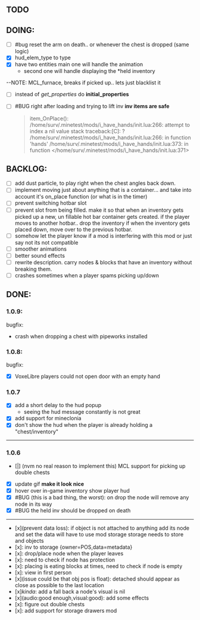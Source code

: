 ## TODO

## DOING:

- [ ] #bug reset the arm on death.. or whenever the chest is dropped (same logic)
- [x] hud_elem_type to type
- [x] have two entities main one will handle the animation
  - second one will handle displaying the *held inventory

--NOTE: MCL_furnace, breaks if picked up.. lets just blacklist it

- [ ] instead of _get_properties_ do **initial_properties**
- [ ] #BUG right after loading and trying to lift inv **inv items are safe**

  > item_OnPlace(): /home/surv/.minetest/mods/i_have_hands/init.lua:266: attempt to index a nil value
  > stack traceback:[C]: ?
  > /home/surv/.minetest/mods/i_have_hands/init.lua:266: in function 'hands'
  > /home/surv/.minetest/mods/i_have_hands/init.lua:373: in function </home/surv/.minetest/mods/i_have_hands/init.lua:371>

## BACKLOG:

- [ ] add dust particle, to play right when the chest angles back down.
- [ ] implement moving just about anything that is a container... and
      take into account it's on_place function (or what is in the timer)
- [ ] prevent switching hotbar slot
- [ ] prevent slot from being filled.
      make it so that when an inventory gets picked up a new, un fillable hot bar container gets created.
      if the player moves to another hotbar.. drop the inventory
      if when the inventory gets placed down, move over to the previous hotbar.
- [ ] somehow let the player know if a mod is interfering with this mod or just say not its not compatible
- [ ] smoother animations
- [ ] better sound effects
- [ ] rewrite description. carry nodes & blocks that have an inventory without breaking them.
- [ ] crashes sometimes when a player spams picking up/down

## DONE:

### 1.0.9:

bugfix:

- crash when dropping a chest with pipeworks installed

### 1.0.8:

bugfix:

- [x] VoxeLibre players could not open door with an empty hand

### 1.0.7

- [x] add a short delay to the hud popup
  - seeing the hud message constantly is not great
- [x] add support for mineclonia
- [x] don't show the hud when the player is already holding a "chest/inventory"

---

### 1.0.6

- [|] (nvm no real reason to implement this) MCL support for picking up double chests
- [x] update gif **make it look nice**
- [x] hover over in-game inventory show player hud
- [x] #BUG (this is a bad thing, the worst): on drop the node will remove any node in its way
- [x] #BUG the held inv should be dropped on death

---

- [x](prevent data loss): if object is not attached to anything add
  its node and set the data will have to use mod storage storage
  needs to store and objects
- [x]: inv to storage {owner=POS,data=metadata}
- [x]: drop/place node when the player leaves
- [x]: need to check if node has protection
- [x]: placing is eating blocks at times, need to check if node is empty
- [x]: view in first person
- [x](issue could be that obj pos is float): detached should appear as
  close as possible to the last location
- [x]_kinda_: add a fall back a node's visual is nil
- [x](audio:good enough,visual:good): add some effects
- [x]: figure out double chests
- [x]: add support for storage drawers mod
